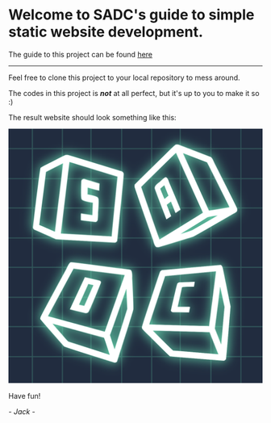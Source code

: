 # Welcome to SADC's guide to simple static website development.

The guide to this project can be found [here](http://dev.nodeca.com)

---

Feel free to clone this project to your local repository to mess around.

The codes in this project is ***not*** at all perfect, but it's up to you to make it so :)

The result website should look something like this:

![sampleWebsite](https://github.com/luongtrantronghuy/SADC/blob/main/SimpleStaticWebsite/logo.png)

Have fun!

*- Jack -*
